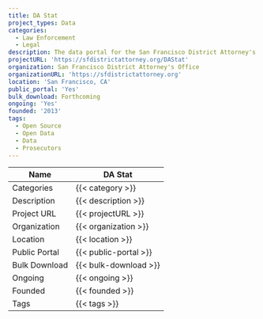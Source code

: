 ```yaml
---
title: DA Stat
project_types: Data
categories:
  - Law Enforcement
  - Legal
description: The data portal for the San Francisco District Attorney's Office.
projectURL: 'https://sfdistrictattorney.org/DAStat'
organization: San Francisco District Attorney's Office
organizationURL: 'https://sfdistrictattorney.org'
location: 'San Francisco, CA'
public_portal: 'Yes'
bulk_download: Forthcoming
ongoing: 'Yes'
founded: '2013'
tags:
  - Open Source
  - Open Data
  - Data
  - Prosecutors
---
```


Name                    |  DA Stat  
------------------------|----
Categories              | {{< category >}} 
Description             | {{< description >}} 
Project URL             | {{< projectURL >}} 
Organization            | {{< organization >}} 
Location                | {{< location >}} 
Public Portal           | {{< public-portal >}} 
Bulk Download           | {{< bulk-download >}} 
Ongoing                 | {{< ongoing >}} 
Founded                 | {{< founded >}} 
Tags                    | {{< tags >}} 
